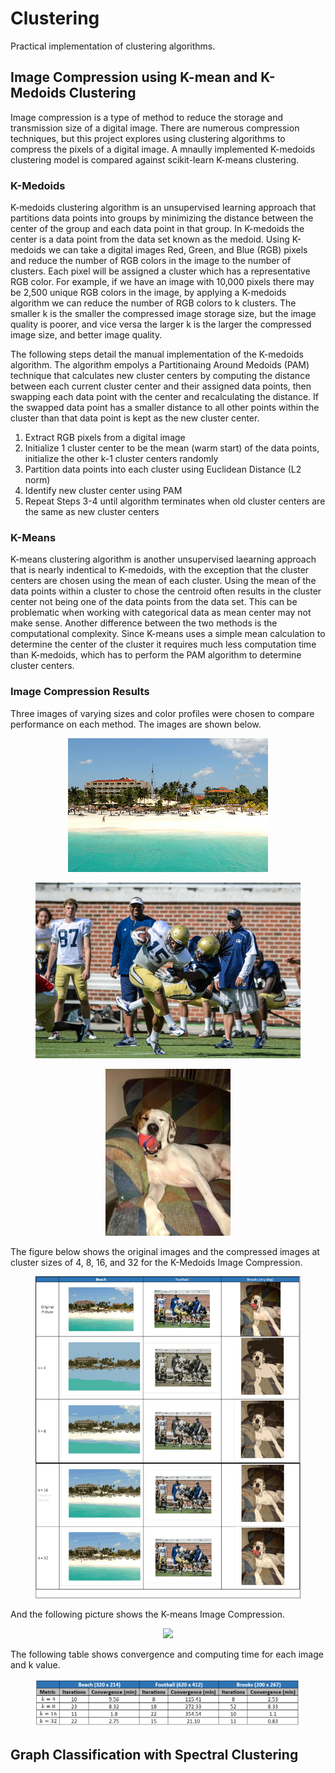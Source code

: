 # Clustering
Practical implementation of clustering algorithms.

## Image Compression using K-mean and K-Medoids Clustering

Image compression is a type of method to reduce the storage and transmission size of a digital image. There are numerous compression techniques, but this project explores using  clustering algorithms to compress the pixels of a digital image. A mnaully implemented K-medoids clustering model is compared against scikit-learn K-means clustering.

### K-Medoids

K-medoids clustering algorithm is an unsupervised learning approach that partitions data points into groups by minimizing the distance between the center of the group and each data point in that group. In K-medoids the center is a data point from the data set known as the medoid. Using K-medoids we can take a digital images Red, Green, and Blue (RGB) pixels and reduce the number of RGB colors in the image to the number of clusters. Each pixel will be assigned a cluster which has a representative RGB color. For example, if we have an image with 10,000 pixels there may be 2,500 unique RGB colors in the image, by applying a K-medoids algorithm we can reduce the number of RGB colors to k clusters. The smaller k is the smaller the compressed image storage size, but the image quality is poorer, and vice versa the larger k is the larger the compressed image size, and better image quality.

The following steps detail the manual implementation of the K-medoids algorithm. The algorithm empolys a Partitionaing Around Medoids (PAM) technique that calculates new cluster centers by computing the distance between each current cluster center and their assigned data points, then swapping each data point with the center and recalculating the distance. If the swapped data point has a smaller distance to all other points within the cluster than that data point is kept as the new cluster center.

1. Extract RGB pixels from a digital image
2. Initialize 1 cluster center to be the mean (warm start) of the data points, initialize the other k-1 cluster centers randomly
3. Partition data points into each cluster using Euclidean Distance (L2 norm)
4. Identify new cluster center using PAM
5. Repeat Steps 3-4 until algorithm terminates when old cluster centers are the same as new cluster centers

### K-Means

K-means clustering algorithm is another unsupervised laearning approach that is nearly indentical to K-medoids, with the exception that the cluster centers are chosen using the mean of each cluster. Using the mean of the data points within a cluster to chose the centroid often results in the cluster center not being one of the data points from the data set. This can be problematic when working with categorical data as mean center may not make sense. Another difference between the two methods is the computational complexity. Since K-means uses a simple mean calculation to determine the center of the cluster it requires much less computation time than K-medoids, which has to perform the PAM algorithm to determine cluster centers.

### Image Compression Results

Three images of varying sizes and color profiles were chosen to compare performance on each method. The images are shown below.

 <p align="center">
  </p>
<figure>
  <p align="center">
    <img src="https://github.com/bwalzer4/Clustering/blob/main/visuals/beach.bmp?raw=True" />
  </p>
</figure>

 <p align="center">
  </p>
<figure>
  <p align="center">
    <img src="https://github.com/bwalzer4/Clustering/blob/main/visuals/football.bmp?raw=True" />
  </p>
</figure>

 <p align="center">
  </p>
<figure>
  <p align="center">
    <img src="https://github.com/bwalzer4/Clustering/blob/main/visuals/brooks.jpg?raw=True" />
  </p>
</figure>

The figure below shows the original images and the compressed images at cluster sizes of 4, 8, 16, and 32 for the K-Medoids Image Compression.

 <p align="center">
  </p>
<figure>
  <p align="center">
    <img src="https://github.com/bwalzer4/Clustering/blob/main/visuals/medoids_picture_table.png?raw=True" />
  </p>
</figure>

And the following picture shows the K-means Image Compression.

 <p align="center">
  </p>
<figure>
  <p align="center">
    <img src="https://github.com/bwalzer4/Clustering/blob/main/visuals/means_picture_table.png?raw=True" />
  </p>
</figure>

The following table shows convergence and computing time for each image and k value.

<p align="center">
  </p>
<figure>
  <p align="center">
    <img src="https://github.com/bwalzer4/Clustering/blob/main/visuals/Comparison%20Table.png?raw=True" />
  </p>
</figure>





## Graph Classification with Spectral Clustering

